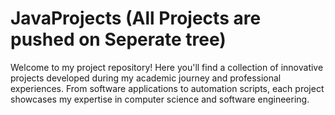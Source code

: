# JavaProjects (All Projects are pushed on Seperate tree)
Welcome to my project repository! Here you'll find a collection of innovative projects developed during my academic journey and professional experiences. From software applications to automation scripts, each project showcases my expertise in computer science and software engineering.

